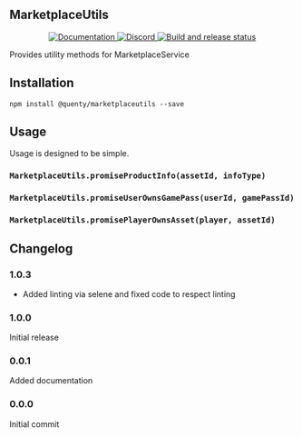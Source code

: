 ## MarketplaceUtils
<div align="center">
  <a href="http://quenty.github.io/api/">
    <img src="https://img.shields.io/badge/docs-website-green.svg" alt="Documentation" />
  </a>
  <a href="https://discord.gg/mhtGUS8">
    <img src="https://img.shields.io/badge/discord-nevermore-blue.svg" alt="Discord" />
  </a>
  <a href="https://github.com/Quenty/NevermoreEngine/actions">
    <img src="https://github.com/Quenty/NevermoreEngine/actions/workflows/build.yml/badge.svg" alt="Build and release status" />
  </a>
</div>

Provides utility methods for MarketplaceService

## Installation
```
npm install @quenty/marketplaceutils --save
```

## Usage
Usage is designed to be simple.

### `MarketplaceUtils.promiseProductInfo(assetId, infoType)`

### `MarketplaceUtils.promiseUserOwnsGamePass(userId, gamePassId)`

### `MarketplaceUtils.promisePlayerOwnsAsset(player, assetId)`


## Changelog

### 1.0.3
- Added linting via selene and fixed code to respect linting

### 1.0.0
Initial release

### 0.0.1
Added documentation

### 0.0.0
Initial commit